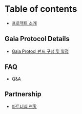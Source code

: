 # Table of contents

* [프로젝트 소개](README.md)

## Gaia Protocol Details

* [Gaia Protocl 펀드 구성 및 일정](guides/protocol_fund.md)


## FAQ

* [Q&A](fundamentals/projects.md)


## Partnership

* [파트너십 현황](use-cases/for-designers/README.md)

